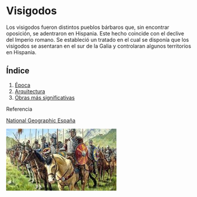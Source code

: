 # Visigodos

Los visigodos fueron distintos pueblos bárbaros que, sin encontrar oposición, se adentraron en Hispania. Este hecho coincide con el declive del Imperio romano. Se estableció un tratado en el cual se disponía que los visigodos se asentaran en el sur de la Galia y controlaran algunos territorios en Hispania.

## Índice ##

1. [Época](https://github.com/AleBayo/Visigodos/blob/main/%C3%89poca.md)
2. [Arquitectura](https://github.com/AleBayo/Visigodos/blob/main/Arquitectura.md)
3. [Obras más significativas](https://github.com/AleBayo/Visigodos/blob/main/Obras.md)

Referencia

[National Geographic España](https://historia.nationalgeographic.com.es/temas/visigodos)

<img src="https://github.com/AleBayo/Visigodos/blob/main/img/caballeros.jpg">
